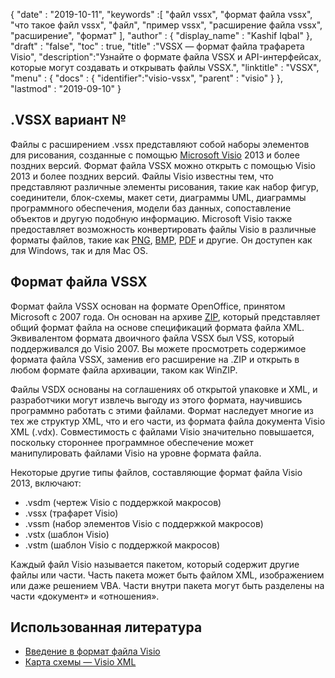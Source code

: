 {
  "date" : "2019-10-11",
  "keywords" :[ "файл vssx", "формат файла vssx", "что такое файл vssx", "файл", "пример vssx", "расширение файла vssx", "расширение", "формат" ],
  "author" : {
    "display_name" : "Kashif Iqbal"
},
  "draft" : "false",
  "toc" : true,
  "title" :"VSSX — формат файла трафарета Visio",
  "description":"Узнайте о формате файла VSSX и API-интерфейсах, которые могут создавать и открывать файлы VSSX.",
  "linktitle" : "VSSX",
  "menu" : {
    "docs" : {
      "identifier":"visio-vssx",
      "parent" : "visio"
}
},
  "lastmod" : "2019-09-10"
}

## .VSSX вариант №

Файлы с расширением .vssx представляют собой наборы элементов для рисования, созданные с помощью [Microsoft Visio](https://products.office.com/en/visio/flowchart-software) 2013 и более поздних версий. Формат файла VSSX можно открыть с помощью Visio 2013 и более поздних версий. Файлы Visio известны тем, что представляют различные элементы рисования, такие как набор фигур, соединители, блок-схемы, макет сети, диаграммы UML, диаграммы программного обеспечения, модели баз данных, сопоставление объектов и другую подобную информацию. Microsoft Visio также предоставляет возможность конвертировать файлы Visio в различные форматы файлов, такие как [PNG](/ru/image/png/), [BMP](/ru/image/bmp/), [PDF](/ru/pdf/) и другие. Он доступен как для Windows, так и для Mac OS.

## Формат файла VSSX

Формат файла VSSX основан на формате OpenOffice, принятом Microsoft с 2007 года. Он основан на архиве [ZIP](/ru/compression/zip/), который представляет общий формат файла на основе спецификаций формата файла XML. Эквивалентом формата двоичного файла VSSX был VSS, который поддерживался до Visio 2007. Вы можете просмотреть содержимое формата файла VSSX, заменив его расширение на .ZIP и открыть в любом формате файла архивации, таком как WinZIP.

Файлы VSDX основаны на соглашениях об открытой упаковке и XML, и разработчики могут извлечь выгоду из этого формата, научившись программно работать с этими файлами. Формат наследует многие из тех же структур XML, что и его части, из формата файла документа Visio XML (.vdx). Совместимость с файлами Visio значительно повышается, поскольку стороннее программное обеспечение может манипулировать файлами Visio на уровне формата файла.

Некоторые другие типы файлов, составляющие формат файла Visio 2013, включают:

* .vsdm (чертеж Visio с поддержкой макросов)
* .vssx (трафарет Visio)
* .vssm (набор элементов Visio с поддержкой макросов)
* .vstx (шаблон Visio)
* .vstm (шаблон Visio с поддержкой макросов)

Каждый файл Visio называется пакетом, который содержит другие файлы или части. Часть пакета может быть файлом XML, изображением или даже решением VBA. Части внутри пакета могут быть разделены на части «документ» и «отношения».

## Использованная литература ##

* [Введение в формат файла Visio](https://learn.microsoft.com/en-us/office/client-developer/visio/introduction-to-the-visio-file-formatvsdx)
* [Карта схемы — Visio XML](https://learn.microsoft.com/en-us/office/client-developer/visio/schema-mapvisio-xml)

